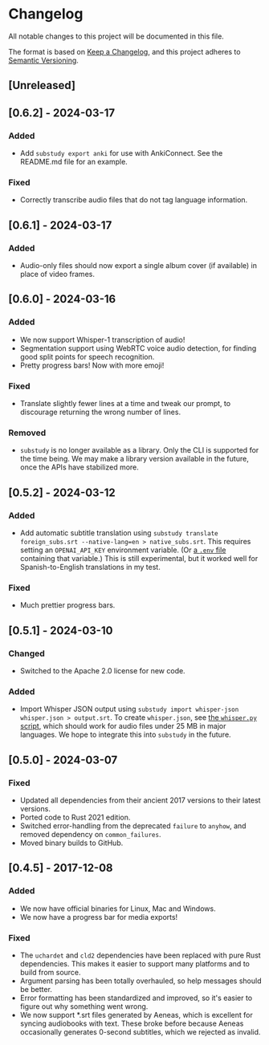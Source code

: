 # Changelog

All notable changes to this project will be documented in this file.

The format is based on [Keep a Changelog](https://keepachangelog.com/en/1.1.0/), and this project adheres to [Semantic Versioning](https://semver.org/spec/v2.0.0.html).

## [Unreleased]

## [0.6.2] - 2024-03-17

### Added

- Add `substudy export anki` for use with AnkiConnect. See the README.md file for an example.

### Fixed

- Correctly transcribe audio files that do not tag language information.

## [0.6.1] - 2024-03-17

### Added

- Audio-only files should now export a single album cover (if available) in place of video frames.

## [0.6.0] - 2024-03-16

### Added

- We now support Whisper-1 transcription of audio!
- Segmentation support using WebRTC voice audio detection, for finding good split points for speech recognition.
- Pretty progress bars! Now with more emoji!

### Fixed

- Translate slightly fewer lines at a time and tweak our prompt, to discourage returning the wrong number of lines.

### Removed

- `substudy` is no longer available as a library. Only the CLI is supported for the time being. We may make a library version available in the future, once the APIs have stabilized more.

## [0.5.2] - 2024-03-12

### Added

- Add automatic subtitle translation using `substudy translate foreign_subs.srt --native-lang=en > native_subs.srt`. This requires setting an `OPENAI_API_KEY` environment variable. (Or [a `.env` file](https://crates.io/crates/dotenv) containing that variable.) This is still experimental, but it worked well for Spanish-to-English translations in my test.

### Fixed

- Much prettier progress bars.

## [0.5.1] - 2024-03-10

### Changed

- Switched to the Apache 2.0 license for new code.

### Added

- Import Whisper JSON output using `substudy import whisper-json whisper.json > output.srt`. To create `whisper.json`, see [the `whisper.py` script](https://github.com/emk/subtitles-rs/blob/a7f9f03bdf45ea22550b9abe311bb473dd449cc3/python-experiments/whisper.py), which should work for audio files under 25 MB in major languages. We hope to integrate this into `substudy` in the future.

## [0.5.0] - 2024-03-07

### Fixed

- Updated all dependencies from their ancient 2017 versions to their latest versions.
- Ported code to Rust 2021 edition.
- Switched error-handling from the deprecated `failure` to `anyhow`, and removed dependency on `common_failures`.
- Moved binary builds to GitHub.

## [0.4.5] - 2017-12-08

### Added

- We now have official binaries for Linux, Mac and Windows.
- We now have a progress bar for media exports!

### Fixed

- The `uchardet` and `cld2` dependencies have been replaced with pure Rust dependencies. This makes it easier to support many platforms and to build from source.
- Argument parsing has been totally overhauled, so help messages should be better.
- Error formatting has been standardized and improved, so it's easier to figure out why something went wrong.
- We now support *.srt files generated by Aeneas, which is excellent for syncing audiobooks with text. These broke before because Aeneas occasionally generates 0-second subtitles, which we rejected as invalid.

